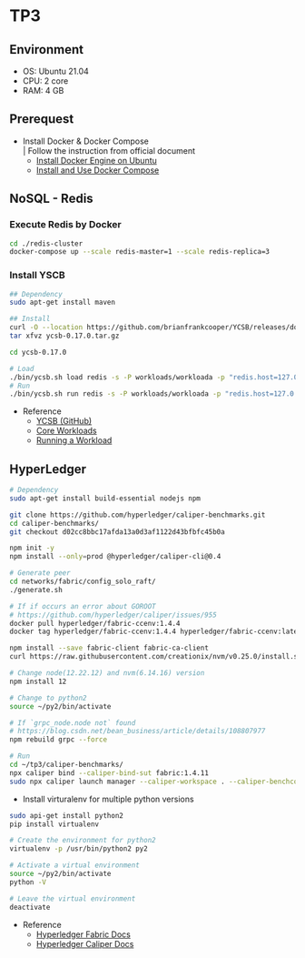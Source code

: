 # TP3

## Environment
- OS: Ubuntu 21.04
- CPU: 2 core
- RAM: 4 GB
## Prerequest

- Install Docker & Docker Compose  
    | Follow the instruction from official document  
    - [Install Docker Engine on Ubuntu](https://docs.docker.com/engine/install/ubuntu/)  
    - [Install and Use Docker Compose](https://www.digitalocean.com/community/tutorials/how-to-install-and-use-docker-compose-on-ubuntu-20-04)

## NoSQL - Redis

### Execute Redis by Docker
```bash
cd ./redis-cluster
docker-compose up --scale redis-master=1 --scale redis-replica=3
```
### Install YSCB
```bash
## Dependency
sudo apt-get install maven

## Install
curl -O --location https://github.com/brianfrankcooper/YCSB/releases/download/0.17.0/ycsb-0.17.0.tar.gz
tar xfvz ycsb-0.17.0.tar.gz

cd ycsb-0.17.0

# Load
./bin/ycsb.sh load redis -s -P workloads/workloada -p "redis.host=127.0.0.1" -p "redis.port=6379"
# Run
./bin/ycsb.sh run redis -s -P workloads/workloada -p "redis.host=127.0.0.1" -p "redis.port=6379" > output.txt
```
- Reference
    - [YCSB (GitHub)](https://github.com/brianfrankcooper/YCSB)
    - [Core Workloads](https://github.com/brianfrankcooper/YCSB/wiki/Core-Workloads)
    - [Running a Workload](https://github.com/brianfrankcooper/YCSB/wiki/Running-a-Workload)
## HyperLedger
```bash
# Dependency
sudo apt-get install build-essential nodejs npm

git clone https://github.com/hyperledger/caliper-benchmarks.git
cd caliper-benchmarks/
git checkout d02cc8bbc17afda13a0d3af1122d43bfbfc45b0a

npm init -y
npm install --only=prod @hyperledger/caliper-cli@0.4

# Generate peer
cd networks/fabric/config_solo_raft/
./generate.sh

# If if occurs an error about GOROOT
# https://github.com/hyperledger/caliper/issues/955
docker pull hyperledger/fabric-ccenv:1.4.4
docker tag hyperledger/fabric-ccenv:1.4.4 hyperledger/fabric-ccenv:latest

npm install --save fabric-client fabric-ca-client
curl https://raw.githubusercontent.com/creationix/nvm/v0.25.0/install.sh | bash

# Change node(12.22.12) and nvm(6.14.16) version
npm install 12

# Change to python2
source ~/py2/bin/activate

# If `grpc_node.node not` found
# https://blog.csdn.net/bean_business/article/details/108807977
npm rebuild grpc --force

# Run
cd ~/tp3/caliper-benchmarks/
npx caliper bind --caliper-bind-sut fabric:1.4.11
sudo npx caliper launch manager --caliper-workspace . --caliper-benchconfig benchmarks/samples/fabric/marbles/config.yaml --caliper-networkconfig networks/fabric/v1/v1.4.4/2org1peercouchdb_raft/fabric-go-tls-solo.yaml
```
- Install virturalenv for multiple python versions
```bash
sudo api-get install python2
pip install virtualenv

# Create the environment for python2
virtualenv -p /usr/bin/python2 py2

# Activate a virtual environment
source ~/py2/bin/activate
python -V

# Leave the virtual environment
deactivate
```
- Reference
    - [Hyperledger Fabric Docs](https://hyperledger-fabric.readthedocs.io/en/release-2.5/install.html)
    - [Hyperledger Caliper Docs](https://hyperledger.github.io/caliper/v0.5.0/installing-caliper/)